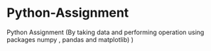 # Python-Assignment
Python Assignment (By taking data and performing operation using packages numpy , pandas and matplotlib) )
